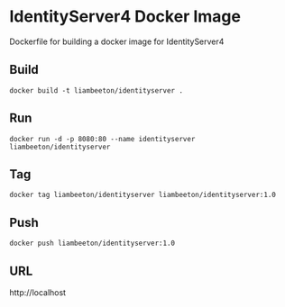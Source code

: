 # IdentityServer4 Docker Image

Dockerfile for building a docker image for IdentityServer4

## Build

```
docker build -t liambeeton/identityserver .
```

## Run

```
docker run -d -p 8080:80 --name identityserver liambeeton/identityserver
```

## Tag

```
docker tag liambeeton/identityserver liambeeton/identityserver:1.0
```

## Push

```
docker push liambeeton/identityserver:1.0
```

## URL

http://localhost
